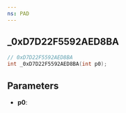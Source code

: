 ```yaml
---
ns: PAD
---
```

## _0xD7D22F5592AED8BA

```c
// 0xD7D22F5592AED8BA
int _0xD7D22F5592AED8BA(int p0);
```

## Parameters
* **p0**:
